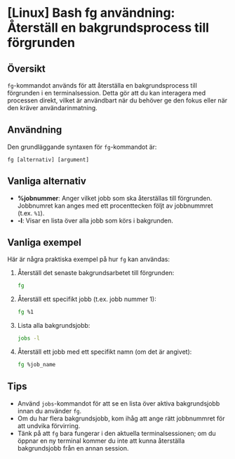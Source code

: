 # [Linux] Bash fg användning: Återställ en bakgrundsprocess till förgrunden

## Översikt
`fg`-kommandot används för att återställa en bakgrundsprocess till förgrunden i en terminalsession. Detta gör att du kan interagera med processen direkt, vilket är användbart när du behöver ge den fokus eller när den kräver användarinmatning.

## Användning
Den grundläggande syntaxen för `fg`-kommandot är:

```
fg [alternativ] [argument]
```

## Vanliga alternativ
- **%jobnummer**: Anger vilket jobb som ska återställas till förgrunden. Jobbnumret kan anges med ett procenttecken följt av jobbnummret (t.ex. `%1`).
- **-l**: Visar en lista över alla jobb som körs i bakgrunden.

## Vanliga exempel
Här är några praktiska exempel på hur `fg` kan användas:

1. Återställ det senaste bakgrundsarbetet till förgrunden:
   ```bash
   fg
   ```

2. Återställ ett specifikt jobb (t.ex. jobb nummer 1):
   ```bash
   fg %1
   ```

3. Lista alla bakgrundsjobb:
   ```bash
   jobs -l
   ```

4. Återställ ett jobb med ett specifikt namn (om det är angivet):
   ```bash
   fg %job_name
   ```

## Tips
- Använd `jobs`-kommandot för att se en lista över aktiva bakgrundsjobb innan du använder `fg`.
- Om du har flera bakgrundsjobb, kom ihåg att ange rätt jobbnummret för att undvika förvirring.
- Tänk på att `fg` bara fungerar i den aktuella terminalsessionen; om du öppnar en ny terminal kommer du inte att kunna återställa bakgrundsjobb från en annan session.